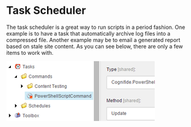 # Task Scheduler

The task scheduler is a great way to run scripts in a period fashion. One example is to have a task that automatically archive log files into a compressed file. Another example may be to email a generated report based on stale site content. As you can see below, there are only a few items to work with.

![PowerShell Script Command](TaskScheduler.png)